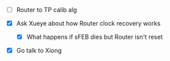 - [ ] Router to TP calib alg
- [x] Ask Xueye about how Router clock recovery works
  - [x] What happens if sFEB dies but Router isn't reset
- [x] Go talk to Xiong

